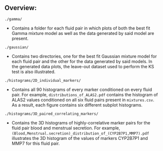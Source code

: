 ## Overview:

`./gamma/`
- Contains a folder for each fluid pair in which plots of both the best fit Gamma mixture model as well as the data generated by said model are present.

`./gaussian/`
- Contains two directories, one for the best fit Gaussian mixture model for each fluid pair and the other for the data generated by said models. In the generated data plots, the leave-out dataset used to perform the KS test is also illustrated.

`./histograms/2D_individual_markers/`
- Contains all 90 histograms of every marker conditioned on every fluid pair. For example, `distributions_of_ALAS2.pdf` contains the histogram of ALAS2 values conditioned on all six fluid pairs present in `mixtures.csv`. As a result, each figure contains six different subplot histograms.

`./histograms/3D_paired_correlating_markers/`
- Contains the 3D histograms of highly-correlative marker pairs for the fluid pair blood and menstrual secretion. For example, `(Blood,Menstrual.secretion)_distribution_of_(CYP2B7P1,MMP7).pdf` illustrates the 3D histogram of the values of markers CYP2B7P1 and MMP7 for this fluid pair.